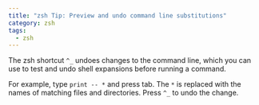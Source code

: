 ```yaml
---
title: "zsh Tip: Preview and undo command line substitutions"
category: zsh
tags:
  - zsh
---
```


The zsh shortcut `^_` undoes changes to the command line, which you can use to test and undo shell expansions before running a command.

For example, type `print -- *` and press tab. The `*` is replaced with the names of matching files and directories. Press `^_` to undo the change.

